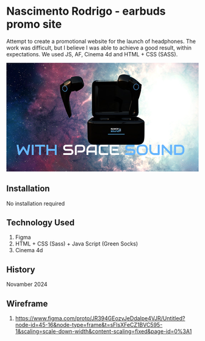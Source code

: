 # Nascimento Rodrigo - earbuds promo site

Attempt to create a promotional website for the launch of headphones. The work was difficult, but I believe I was able to achieve a good result, within expectations. We used JS, AF, Cinema 4d and HTML + CSS (SASS).


![Website Photo](images/readme.jpg)




## Installation
No installation required

## Technology Used
1. Figma
2. HTML + CSS (Sass) + Java Script (Green Socks)
3. Cinema 4d


## History
Novamber 2024


## Wireframe
1. https://www.figma.com/proto/JR394GEozvJeDdalpe4VJR/Untitled?node-id=45-16&node-type=frame&t=sFlsXFeCZ1BVC595-1&scaling=scale-down-width&content-scaling=fixed&page-id=0%3A1


